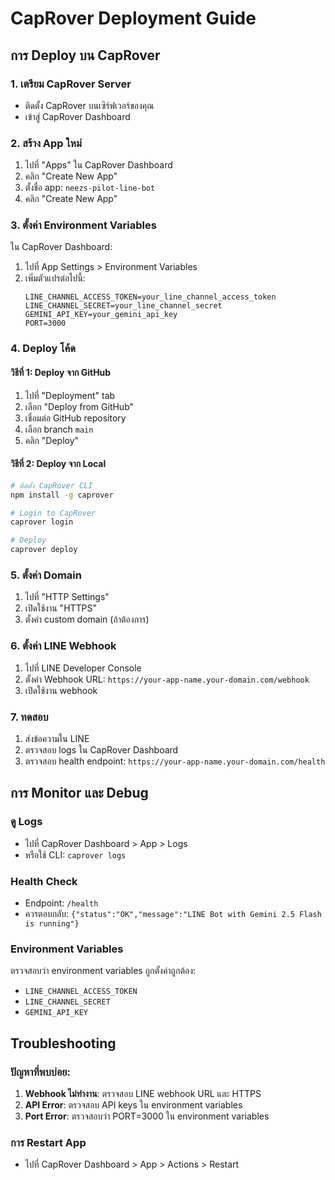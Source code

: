 # CapRover Deployment Guide

## การ Deploy บน CapRover

### 1. เตรียม CapRover Server
- ติดตั้ง CapRover บนเซิร์ฟเวอร์ของคุณ
- เข้าสู่ CapRover Dashboard

### 2. สร้าง App ใหม่
1. ไปที่ "Apps" ใน CapRover Dashboard
2. คลิก "Create New App"
3. ตั้งชื่อ app: `neezs-pilot-line-bot`
4. คลิก "Create New App"

### 3. ตั้งค่า Environment Variables
ใน CapRover Dashboard:
1. ไปที่ App Settings > Environment Variables
2. เพิ่มตัวแปรต่อไปนี้:
   ```
   LINE_CHANNEL_ACCESS_TOKEN=your_line_channel_access_token
   LINE_CHANNEL_SECRET=your_line_channel_secret
   GEMINI_API_KEY=your_gemini_api_key
   PORT=3000
   ```

### 4. Deploy โค้ด
#### วิธีที่ 1: Deploy จาก GitHub
1. ไปที่ "Deployment" tab
2. เลือก "Deploy from GitHub"
3. เชื่อมต่อ GitHub repository
4. เลือก branch `main`
5. คลิก "Deploy"

#### วิธีที่ 2: Deploy จาก Local
```bash
# ติดตั้ง CapRover CLI
npm install -g caprover

# Login to CapRover
caprover login

# Deploy
caprover deploy
```

### 5. ตั้งค่า Domain
1. ไปที่ "HTTP Settings"
2. เปิดใช้งาน "HTTPS"
3. ตั้งค่า custom domain (ถ้าต้องการ)

### 6. ตั้งค่า LINE Webhook
1. ไปที่ LINE Developer Console
2. ตั้งค่า Webhook URL: `https://your-app-name.your-domain.com/webhook`
3. เปิดใช้งาน webhook

### 7. ทดสอบ
1. ส่งข้อความใน LINE
2. ตรวจสอบ logs ใน CapRover Dashboard
3. ตรวจสอบ health endpoint: `https://your-app-name.your-domain.com/health`

## การ Monitor และ Debug

### ดู Logs
- ไปที่ CapRover Dashboard > App > Logs
- หรือใช้ CLI: `caprover logs`

### Health Check
- Endpoint: `/health`
- ควรตอบกลับ: `{"status":"OK","message":"LINE Bot with Gemini 2.5 Flash is running"}`

### Environment Variables
ตรวจสอบว่า environment variables ถูกตั้งค่าถูกต้อง:
- `LINE_CHANNEL_ACCESS_TOKEN`
- `LINE_CHANNEL_SECRET`
- `GEMINI_API_KEY`

## Troubleshooting

### ปัญหาที่พบบ่อย:
1. **Webhook ไม่ทำงาน**: ตรวจสอบ LINE webhook URL และ HTTPS
2. **API Error**: ตรวจสอบ API keys ใน environment variables
3. **Port Error**: ตรวจสอบว่า PORT=3000 ใน environment variables

### การ Restart App
- ไปที่ CapRover Dashboard > App > Actions > Restart
